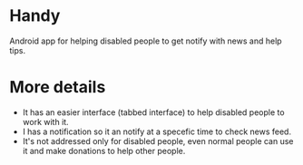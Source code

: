 # Handy
Android app for helping disabled people to get notify with news and help tips.

# More details
- It has an easier interface (tabbed interface) to help disabled people to work with it.
- I has a notification so it an notify at a specefic time to check news feed.
- It's not addressed only for disabled people, even normal people can use it and make donations to help other people.
